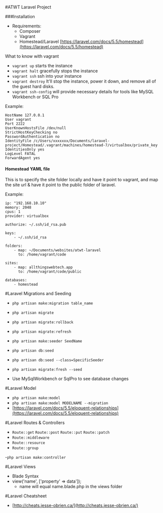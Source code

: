 #ATWT Laravel Project

###Installation
- Requirements:  
	- Composer
	- Vagrant
	- Homestead/Laravel [https://laravel.com/docs/5.5/homestead](https://laravel.com/docs/5.5/homestead)

What to know with vagrant
- `vagrant up` starts the instance
- `vagrant halt`  gracefully stops the instance
- `vagrant ssh` ssh into your instance
- `vagrant destroy`  It'll stop the instance, power it down, and remove all of the guest hard disks.
- `vagrant ssh-config` will provide necessary details for tools like MySQL Workbench or SQL Pro

Example:
```                                                                                                     Host homestead
HostName 127.0.0.1                                                                                                            
User vagrant                                                                                                                  
Port 2222                                                                                                                     
UserKnownHostsFile /dev/null                                                                                                  
StrictHostKeyChecking no                                                                                                      
PasswordAuthentication no                                                                                                     
IdentityFile /c/Users/xxxxxxx/Documents/laravel-project/Homestead/.vagrant/machines/homestead-7/virtualbox/private_key
IdentitiesOnly yes                                                                                                            
LogLevel FATAL                                                                                                                
ForwardAgent yes                                                                                                                                                                                                                                            
```
#### Homestead YAML file
This is to specify the site folder locally and have it point to vagrant, and map the site url & have it point to the public folder of laravel.

Example:
```
ip: "192.168.10.10"
memory: 2048
cpus: 1
provider: virtualbox

authorize: ~/.ssh/id_rsa.pub

keys:
    - ~/.ssh/id_rsa

folders:
    - map: ~/Documents/websites/atwt-laravel
      to: /home/vagrant/code

sites:
    - map: allthingswebtech.app
      to: /home/vagrant/code/public

databases:
    - homestead
```

#Laravel Migrations and Seeding

- `php artisan make:migration table_name`
- `php artisan migrate`
- `php artisan migrate:rollback`
- `php artisan migrate:refresh`
- `php artisan make:seeder SeedName`
- `php artisan db:seed`
- `php artisan db:seed --class=SpecificSeeder`
- `php artisan migrate:fresh --seed`

- Use MySqlWorkbench or SqlPro to see database changes

#Laravel Model
- `php artisan make:model`
- `php artisan make:model MODELNAME --migration`
- [https://laravel.com/docs/5.5/eloquent-relationships](https://laravel.com/docs/5.5/eloquent-relationships)

#Laravel Routes & Controllers
- `Route::get` `Route::post` `Route::put` `Route::patch`
- `Route::middleware`
- `Route::resource`
- `Route::group`

-`php artisan make:controller`

#Laravel Views
- Blade Syntax
- view('name', ['property' => data']);
	- name will equal name.blade.php in the views folder

#Laravel Cheatsheet
- [http://cheats.jesse-obrien.ca/](http://cheats.jesse-obrien.ca/)
